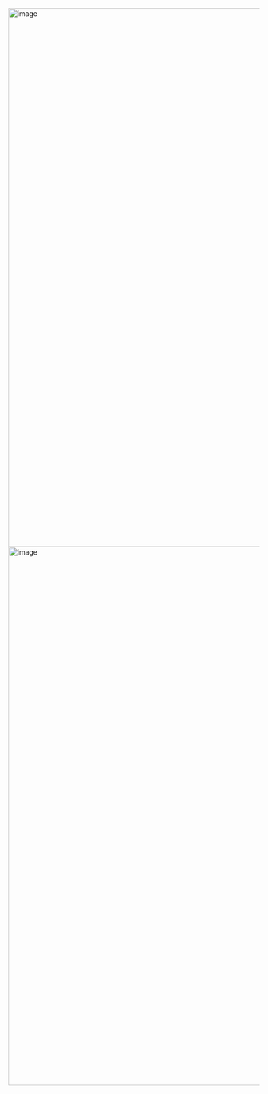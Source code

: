 <img width="1920" height="1080" alt="image" src="https://github.com/user-attachments/assets/8b94bfd2-68e4-4e86-aeac-62d2a5acecec" />
<img width="1920" height="1080" alt="image" src="https://github.com/user-attachments/assets/72c14783-35a1-4756-bbbc-c3cb0eb04be3" />
